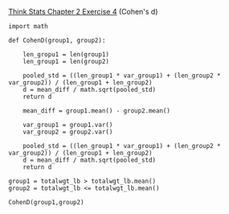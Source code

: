 [Think Stats Chapter 2 Exercise 4](http://greenteapress.com/thinkstats2/html/thinkstats2003.html#toc24) (Cohen's d)

    import math

    def CohenD(group1, group2):
      
        len_gropu1 = len(group1)
        len_group1 = len(group2)
    
        pooled_std = ((len_group1 * var_group1) + (len_group2 * var_group2)) / (len_group1 + len_group2) 
        d = mean_diff / math.sqrt(pooled_std)
        return d
    
        mean_diff = group1.mean() - group2.mean()
    
        var_group1 = group1.var()
        var_group2 = group2.var()
    
        pooled_std = ((len_group1 * var_group1) + (len_group2 * var_group2)) / (len_group1 + len_group2) 
        d = mean_diff / math.sqrt(pooled_std)
        return d
    
    group1 = totalwgt_lb > totalwgt_lb.mean()
    group2 = totalwgt_lb <= totalwgt_lb.mean()
  
    CohenD(group1,group2)
